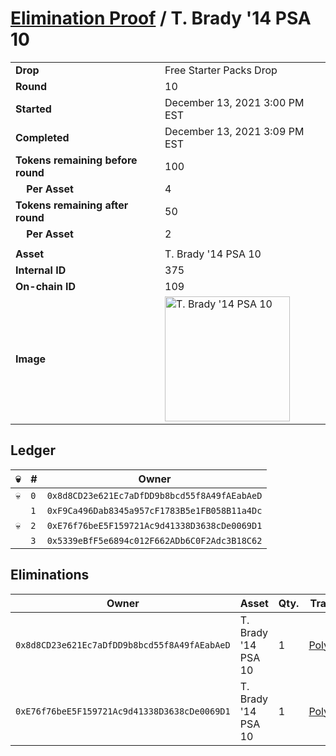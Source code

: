 # [Elimination Proof](./readme.md) / T. Brady &#039;14 PSA 10

|||
|---|---|
| **Drop** | Free Starter Packs Drop |
| **Round** | 10 |
| **Started** | December 13, 2021 3:00 PM EST |
| **Completed** | December 13, 2021 3:09 PM EST |
| **Tokens remaining before round** | 100 |
| **&nbsp;&nbsp;&nbsp;&nbsp;Per Asset** | 4 |
| **Tokens remaining after round** | 50 |
| **&nbsp;&nbsp;&nbsp;&nbsp;Per Asset** | 2 |
| | |
| **Asset** | T. Brady &#039;14 PSA 10 |
| **Internal ID** | 375 |
| **On-chain ID** | 109 |
| **Image** | <img src="https://tcdn.blokpax.com/95048cbb-7e71-46b5-b8cf-e4da7e65e8dd/9caecb010b6f60370a253fe5ba6816c756c85b8926f169e52ecf691c2677a59b.jpg" height="200" alt="T. Brady &#039;14 PSA 10" /> |

## Ledger

| 💀 | # | Owner |
| --- | --- | --- |
| 💀 | `0` | `0x8d8CD23e621Ec7aDfDD9b8bcd55f8A49fAEabAeD` |
|  | `1` | `0xF9Ca496Dab8345a957cF1783B5e1FB058B11a4Dc` |
| 💀 | `2` | `0xE76f76beE5F159721Ac9d41338D3638cDe0069D1` |
|  | `3` | `0x5339eBfF5e6894c012F662ADb6C0F2Adc3B18C62` |


## Eliminations

| Owner | Asset | Qty. | Transaction |
| --- | --- | --- | --- |
| `0x8d8CD23e621Ec7aDfDD9b8bcd55f8A49fAEabAeD` | T. Brady '14 PSA 10 | 1 | [Polygonscan](https://polygonscan.com/tx/0x2a31a20c81fa8636b5712ac2eb281cde56dd9bef76618f1be790abb5ef5106a8) |
| `0xE76f76beE5F159721Ac9d41338D3638cDe0069D1` | T. Brady '14 PSA 10 | 1 | [Polygonscan](https://polygonscan.com/tx/0x32dfcb9bf9f6dcd3c04c6fd5fa32e6aadf7a6691f6d1ce350226488c55297c1c) |
